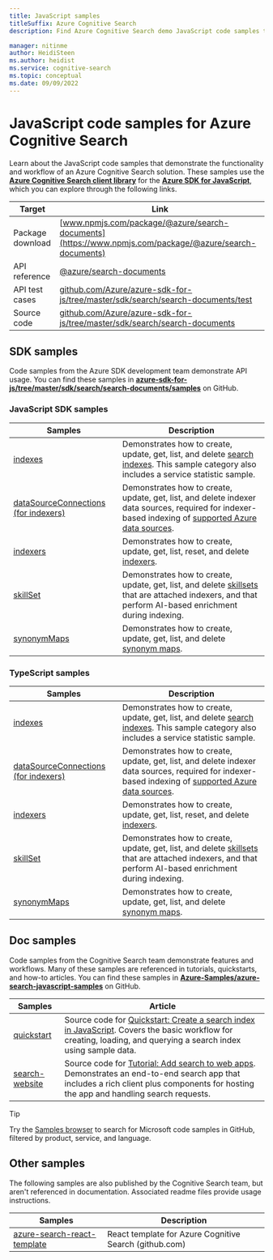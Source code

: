 ```yaml
---
title: JavaScript samples
titleSuffix: Azure Cognitive Search
description: Find Azure Cognitive Search demo JavaScript code samples that use the Azure .NET SDK for JavaScript.

manager: nitinme
author: HeidiSteen
ms.author: heidist
ms.service: cognitive-search
ms.topic: conceptual
ms.date: 09/09/2022
---
```


# JavaScript code samples for Azure Cognitive Search

Learn about the JavaScript code samples that demonstrate the functionality and workflow of an Azure Cognitive Search solution. These samples use the [**Azure Cognitive Search client library**](/javascript/api/overview/azure/search-documents-readme) for the [**Azure SDK for JavaScript**](/azure/developer/javascript/), which you can explore through the following links.

| Target | Link |
|--------|------|
| Package download | [www.npmjs.com/package/@azure/search-documents](https://www.npmjs.com/package/@azure/search-documents) |
| API reference | [@azure/search-documents](/javascript/api/@azure/search-documents/)  |
| API test cases | [github.com/Azure/azure-sdk-for-js/tree/master/sdk/search/search-documents/test](https://github.com/Azure/azure-sdk-for-js/tree/master/sdk/search/search-documents/test) |
| Source code | [github.com/Azure/azure-sdk-for-js/tree/master/sdk/search/search-documents](https://github.com/Azure/azure-sdk-for-js/tree/master/sdk/search/search-documents)  |

## SDK samples

Code samples from the Azure SDK development team demonstrate API usage. You can find these samples in [**azure-sdk-for-js/tree/master/sdk/search/search-documents/samples**](https://github.com/Azure/azure-sdk-for-js/tree/master/sdk/search/search-documents/samples) on GitHub.

### JavaScript SDK samples

| Samples | Description |
|---------|-------------|
| [indexes](https://github.com/Azure/azure-sdk-for-js/tree/main/sdk/search/search-documents/samples/v11/javascript) | Demonstrates how to create, update, get, list, and delete [search indexes](search-what-is-an-index.md). This sample category also includes a service statistic sample. |
| [dataSourceConnections (for indexers)](https://github.com/Azure/azure-sdk-for-js/blob/main/sdk/search/search-documents/samples/v11/javascript/dataSourceConnectionOperations.js) | Demonstrates how to create, update, get, list, and delete indexer data sources, required for indexer-based indexing of [supported Azure data sources](search-indexer-overview.md#supported-data-sources). |
| [indexers](https://github.com/Azure/azure-sdk-for-js/tree/main/sdk/search/search-documents/samples/v11/javascript) |  Demonstrates how to create, update, get, list, reset, and delete [indexers](search-indexer-overview.md).|
| [skillSet](https://github.com/Azure/azure-sdk-for-js/tree/main/sdk/search/search-documents/samples/v11/javascript) |   Demonstrates how to create, update, get, list, and delete [skillsets](cognitive-search-working-with-skillsets.md) that are attached indexers, and that perform AI-based enrichment during indexing. |
| [synonymMaps](https://github.com/Azure/azure-sdk-for-js/tree/main/sdk/search/search-documents/samples/v11/javascript) | Demonstrates how to create, update, get, list, and delete [synonym maps](search-synonyms.md).  |

### TypeScript samples

| Samples | Description |
|---------|-------------|
| [indexes](https://github.com/Azure/azure-sdk-for-js/tree/main/sdk/search/search-documents/samples/v11/typescript/src) | Demonstrates how to create, update, get, list, and delete [search indexes](search-what-is-an-index.md). This sample category also includes a service statistic sample. |
| [dataSourceConnections (for indexers)](https://github.com/Azure/azure-sdk-for-js/blob/main/sdk/search/search-documents/samples/v11/typescript/src/dataSourceConnectionOperations.ts) | Demonstrates how to create, update, get, list, and delete indexer data sources, required for indexer-based indexing of [supported Azure data sources](search-indexer-overview.md#supported-data-sources). |
| [indexers](https://github.com/Azure/azure-sdk-for-js/tree/main/sdk/search/search-documents/samples/v11/typescript/src) |  Demonstrates how to create, update, get, list, reset, and delete [indexers](search-indexer-overview.md).|
| [skillSet](https://github.com/Azure/azure-sdk-for-js/blob/main/sdk/search/search-documents/samples/v11/typescript/src/skillSetOperations.ts) |   Demonstrates how to create, update, get, list, and delete [skillsets](cognitive-search-working-with-skillsets.md) that are attached indexers, and that perform AI-based enrichment during indexing. |
| [synonymMaps](https://github.com/Azure/azure-sdk-for-js/blob/main/sdk/search/search-documents/samples/v11/typescript/src/synonymMapOperations.ts) | Demonstrates how to create, update, get, list, and delete [synonym maps](search-synonyms.md).  |

## Doc samples

Code samples from the Cognitive Search team demonstrate features and workflows. Many of these samples are referenced in tutorials, quickstarts, and how-to articles. You can find these samples in [**Azure-Samples/azure-search-javascript-samples**](https://github.com/Azure-Samples/azure-search-javascript-samples) on GitHub.

| Samples | Article |
|---------|---------|
| [quickstart](https://github.com/Azure-Samples/azure-search-javascript-samples/tree/master/quickstart/v11) | Source code for [Quickstart: Create a search index in JavaScript](search-get-started-javascript.md). Covers the basic workflow for creating, loading, and querying a search index using sample data. |
| [search-website](https://github.com/azure-samples/azure-search-javascript-samples/tree/master/search-website) | Source code for [Tutorial: Add search to web apps](tutorial-javascript-overview.md). Demonstrates an end-to-end search app that includes a rich client plus components for hosting the app and handling search requests.|

> [!Tip]
> Try the [Samples browser](/samples/browse/?languages=javascript&products=azure-cognitive-search) to search for Microsoft code samples in GitHub, filtered by product, service, and language.

## Other samples

The following samples are also published by the Cognitive Search team, but aren't referenced in documentation. Associated readme files provide usage instructions.

| Samples | Description |
|---------|-------------|
| [azure-search-react-template](https://github.com/dereklegenzoff/azure-search-react-template) | React template for Azure Cognitive Search (github.com) |
